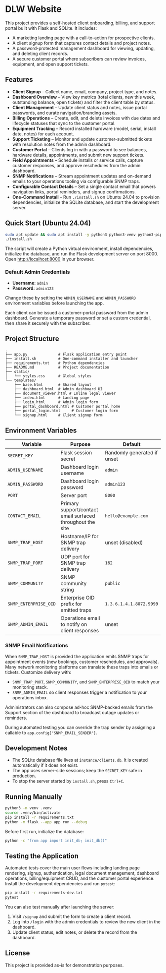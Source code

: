 # DLW Website

This project provides a self-hosted client onboarding, billing, and support portal built with Flask and SQLite. It includes:

- A marketing landing page with a call-to-action for prospective clients.
- A client signup form that captures contact details and project notes.
- A password-protected management dashboard for viewing, updating, and deleting client records.
- A secure customer portal where subscribers can review invoices, equipment, and open support tickets.

## Features

- **Client Signup** – Collect name, email, company, project type, and notes.
- **Dashboard Overview** – View key metrics (total clients, new this week, outstanding balance, open tickets) and filter the client table by status.
- **Client Management** – Update client status and notes, issue portal passwords, and curate navigation/branding assets.
- **Billing Operations** – Create, edit, and delete invoices with due dates and lifecycle statuses that sync to the customer portal.
- **Equipment Tracking** – Record installed hardware (model, serial, install date, notes) for each account.
- **Support Ticketing** – Monitor and update customer-submitted tickets with resolution notes from the admin dashboard.
- **Customer Portal** – Clients log in with a password to see balances, hardware details, appointments, and submit new support tickets.
- **Field Appointments** – Schedule installs or service calls, capture customer responses, and approve reschedules from the admin dashboard.
- **SNMP Notifications** – Stream appointment updates and on-demand emails to your operations tooling via configurable SNMP traps.
- **Configurable Contact Details** – Set a single contact email that powers navigation links, portal reminders, and signup confirmations.
- **One-Command Install** – Run `./install.sh` on Ubuntu 24.04 to provision dependencies, initialize the SQLite database, and start the development server.

## Quick Start (Ubuntu 24.04)

```bash
sudo apt update && sudo apt install -y python3 python3-venv python3-pip
./install.sh
```

The script will create a Python virtual environment, install dependencies, initialize the database, and run the Flask development server on port 8000. Open <http://localhost:8000> in your browser.

### Default Admin Credentials

- **Username:** `admin`
- **Password:** `admin123`

Change these by setting the `ADMIN_USERNAME` and `ADMIN_PASSWORD` environment variables before launching the app.

Each client can be issued a customer-portal password from the admin dashboard. Generate a temporary password or set a custom credential, then share it securely with the subscriber.

## Project Structure

```
.
├── app.py              # Flask application entry point
├── install.sh          # One-command installer and launcher
├── requirements.txt    # Python dependencies
├── README.md           # Project documentation
├── static/
│   └── styles.css      # Global styles
└── templates/
    ├── base.html       # Shared layout
    ├── dashboard.html  # Admin dashboard UI
    ├── document_viewer.html # Inline legal viewer
    ├── index.html      # Landing page
    ├── login.html      # Admin login form
    ├── portal_dashboard.html # Customer portal home
    ├── portal_login.html     # Customer login form
    └── signup.html     # Client signup form
```

## Environment Variables

| Variable | Purpose | Default |
| --- | --- | --- |
| `SECRET_KEY` | Flask session secret | Randomly generated if unset |
| `ADMIN_USERNAME` | Dashboard login username | `admin` |
| `ADMIN_PASSWORD` | Dashboard login password | `admin123` |
| `PORT` | Server port | `8000` |
| `CONTACT_EMAIL` | Primary support/contact email surfaced throughout the site | `hello@example.com` |
| `SNMP_TRAP_HOST` | Hostname/IP for SNMP trap delivery | unset (disabled) |
| `SNMP_TRAP_PORT` | UDP port for SNMP trap delivery | `162` |
| `SNMP_COMMUNITY` | SNMP community string | `public` |
| `SNMP_ENTERPRISE_OID` | Enterprise OID prefix for emitted traps | `1.3.6.1.4.1.8072.9999` |
| `SNMP_ADMIN_EMAIL` | Operations email to notify on client responses | unset |

### SNMP Email Notifications

When `SNMP_TRAP_HOST` is provided the application emits SNMP traps for appointment events (new bookings, customer reschedules, and approvals). Many network monitoring platforms can translate these traps into emails or tickets. Customize delivery with:

- `SNMP_TRAP_PORT`, `SNMP_COMMUNITY`, and `SNMP_ENTERPRISE_OID` to match your monitoring stack.
- `SNMP_ADMIN_EMAIL` so client responses trigger a notification to your operations inbox.

Administrators can also compose ad-hoc SNMP-backed emails from the Support section of the dashboard to broadcast outage updates or reminders.

During automated testing you can override the trap sender by assigning a callable to `app.config["SNMP_EMAIL_SENDER"]`.

## Development Notes

- The SQLite database file lives at `instance/clients.db`. It is created automatically if it does not exist.
- The app uses server-side sessions; keep the `SECRET_KEY` safe in production.
- To stop the server started by `install.sh`, press `Ctrl+C`.

## Running Manually

```bash
python3 -m venv .venv
source .venv/bin/activate
pip install -r requirements.txt
python -m flask --app app run --debug
```

Before first run, initialize the database:

```bash
python -c "from app import init_db; init_db()"
```

## Testing the Application

Automated tests cover the main user flows including landing page rendering, signup, authentication, legal document management, dashboard operations, billing/equipment CRUD, and the customer portal experience. Install the development dependencies and run `pytest`:

```bash
pip install -r requirements-dev.txt
pytest
```

You can also test manually after launching the server:

1. Visit `/signup` and submit the form to create a client record.
2. Log into `/login` with the admin credentials to review the new client in the dashboard.
3. Update client status, edit notes, or delete the record from the dashboard.

## License

This project is provided as-is for demonstration purposes.
